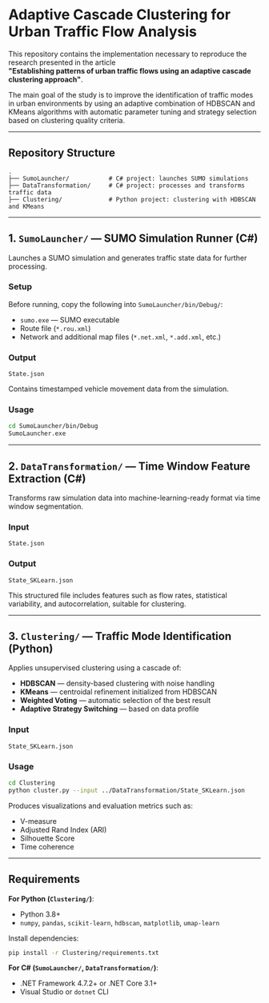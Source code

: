 # Adaptive Cascade Clustering for Urban Traffic Flow Analysis

This repository contains the implementation necessary to reproduce the research presented in the article  
**"Establishing patterns of urban traffic flows using an adaptive cascade clustering approach"**.

The main goal of the study is to improve the identification of traffic modes in urban environments by using an adaptive combination of HDBSCAN and KMeans algorithms with automatic parameter tuning and strategy selection based on clustering quality criteria.

---

## Repository Structure

```
.
├── SumoLauncher/           # C# project: launches SUMO simulations
├── DataTransformation/     # C# project: processes and transforms traffic data
├── Clustering/             # Python project: clustering with HDBSCAN and KMeans
```

---

## 1. `SumoLauncher/` — SUMO Simulation Runner (C#)

Launches a SUMO simulation and generates traffic state data for further processing.

### Setup

Before running, copy the following into `SumoLauncher/bin/Debug/`:

- `sumo.exe` — SUMO executable
- Route file (`*.rou.xml`)
- Network and additional map files (`*.net.xml`, `*.add.xml`, etc.)

### Output

```
State.json
```

Contains timestamped vehicle movement data from the simulation.

### Usage

```bash
cd SumoLauncher/bin/Debug
SumoLauncher.exe
```

---

## 2. `DataTransformation/` — Time Window Feature Extraction (C#)

Transforms raw simulation data into machine-learning-ready format via time window segmentation.

### Input

```
State.json
```

### Output

```
State_SKLearn.json
```

This structured file includes features such as flow rates, statistical variability, and autocorrelation, suitable for clustering.

---

## 3. `Clustering/` — Traffic Mode Identification (Python)

Applies unsupervised clustering using a cascade of:

- **HDBSCAN** — density-based clustering with noise handling
- **KMeans** — centroidal refinement initialized from HDBSCAN
- **Weighted Voting** — automatic selection of the best result
- **Adaptive Strategy Switching** — based on data profile

### Input

```
State_SKLearn.json
```

### Usage

```bash
cd Clustering
python cluster.py --input ../DataTransformation/State_SKLearn.json
```

Produces visualizations and evaluation metrics such as:
- V-measure
- Adjusted Rand Index (ARI)
- Silhouette Score
- Time coherence

---

## Requirements

**For Python (`Clustering/`)**:
- Python 3.8+
- `numpy`, `pandas`, `scikit-learn`, `hdbscan`, `matplotlib`, `umap-learn`

Install dependencies:

```bash
pip install -r Clustering/requirements.txt
```

**For C# (`SumoLauncher/`, `DataTransformation/`)**:
- .NET Framework 4.7.2+ or .NET Core 3.1+
- Visual Studio or `dotnet` CLI
